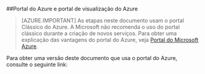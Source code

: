 ##Portal do Azure e portal de visualização do Azure

> [AZURE.IMPORTANT] As etapas neste documento usam o portal Clássico do Azure. A Microsoft não recomenda o uso do portal clássico durante a criação de novos serviços. Para obter uma explicação das vantagens do portal do Azure, veja [Portal do Microsoft Azure](https://azure.microsoft.com/features/azure-portal/).

Para obter uma versão deste documento que usa o portal do Azure, consulte o seguinte link:

<!---HONumber=AcomDC_0420_2016-->